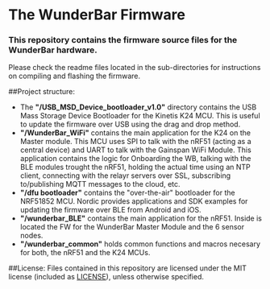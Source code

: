 # The WunderBar Firmware

### This repository contains the firmware source files for the WunderBar hardware.
Please check the readme files located in the sub-directories for instructions on compiling and flashing the firmware.

##Project structure:

* The **"/USB_MSD_Device_bootloader_v1.0"** directory contains the USB Mass Storage Device Bootloader for the Kinetis K24 MCU. This is useful to update the firmware over USB using the drag and drop method.
* **"/WunderBar_WiFi"** contains the main application for the K24 on the Master module. This MCU uses SPI to talk with the nRF51 (acting as a central device) and UART to talk with the Gainspan WiFi Module. This application contains the logic for Onboarding the WB, talking with the BLE modules trought the nRF51, holding the actual time using an NTP client, connecting with the relayr servers over SSL, subscribing to/publishing MQTT messages to the cloud, etc.
* **"/dfu bootloader"** contains the "over-the-air" bootloader for the NRF51852 MCU. Nordic provides applications and SDK examples for updating the firmware over BLE from Android and iOS.
* **"/wunderbar_BLE"** contains the main application for the nRF51. Inside is located the FW for the WunderBar Master Module and the 6 sensor nodes.
* **"/wunderbar_common"** holds common functions and macros necesary for both, the nRF51 and the K24 MCUs.

##License:
Files contained in this repository are licensed under the MIT license (included as [LICENSE](LICENSE)), unless otherwise specified.
